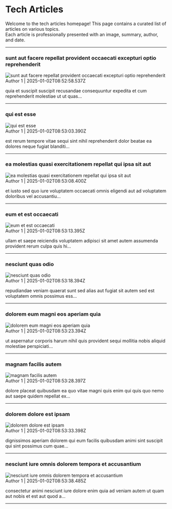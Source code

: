 
# Tech Articles

Welcome to the tech articles homepage! This page contains a curated list of articles on various topics.  
Each article is professionally presented with an image, summary, author, and date.

---


<div class="article" id="article-2025-01-02T08:52:58.537Z">
  <h3 class="article-title">sunt aut facere repellat provident occaecati excepturi optio reprehenderit</h3>
  
  <div class="article-image">
    <img src="https://www.sdsolutionsllc.com/wp-content/uploads/2015/12/Steganography-1024x768.png" alt="sunt aut facere repellat provident occaecati excepturi optio reprehenderit" class="article-image" style="max-width: 100%; height: auto; display: block; margin: 0 auto;">
  </div>
  
  <div class="article-meta">
    <span class="article-author">Author 1</span> | <span class="article-date">2025-01-02T08:52:58.537Z</span>
  </div>
  
  <div class="article-summary">
    <p>quia et suscipit
suscipit recusandae consequuntur expedita et cum
reprehenderit molestiae ut ut quas...</p>
  </div>
  
  <hr>
</div>

<div class="article" id="article-2025-01-02T08:53:03.390Z">
  <h3 class="article-title">qui est esse</h3>
  
  <div class="article-image">
    <img src="https://www.sdsolutionsllc.com/wp-content/uploads/2015/12/Steganography-1024x768.png" alt="qui est esse" class="article-image" style="max-width: 100%; height: auto; display: block; margin: 0 auto;">
  </div>
  
  <div class="article-meta">
    <span class="article-author">Author 1</span> | <span class="article-date">2025-01-02T08:53:03.390Z</span>
  </div>
  
  <div class="article-summary">
    <p>est rerum tempore vitae
sequi sint nihil reprehenderit dolor beatae ea dolores neque
fugiat blanditi...</p>
  </div>
  
  <hr>
</div>

<div class="article" id="article-2025-01-02T08:53:08.400Z">
  <h3 class="article-title">ea molestias quasi exercitationem repellat qui ipsa sit aut</h3>
  
  <div class="article-image">
    <img src="https://www.sdsolutionsllc.com/wp-content/uploads/2015/12/Steganography-1024x768.png" alt="ea molestias quasi exercitationem repellat qui ipsa sit aut" class="article-image" style="max-width: 100%; height: auto; display: block; margin: 0 auto;">
  </div>
  
  <div class="article-meta">
    <span class="article-author">Author 1</span> | <span class="article-date">2025-01-02T08:53:08.400Z</span>
  </div>
  
  <div class="article-summary">
    <p>et iusto sed quo iure
voluptatem occaecati omnis eligendi aut ad
voluptatem doloribus vel accusantiu...</p>
  </div>
  
  <hr>
</div>

<div class="article" id="article-2025-01-02T08:53:13.395Z">
  <h3 class="article-title">eum et est occaecati</h3>
  
  <div class="article-image">
    <img src="https://www.sdsolutionsllc.com/wp-content/uploads/2015/12/Steganography-1024x768.png" alt="eum et est occaecati" class="article-image" style="max-width: 100%; height: auto; display: block; margin: 0 auto;">
  </div>
  
  <div class="article-meta">
    <span class="article-author">Author 1</span> | <span class="article-date">2025-01-02T08:53:13.395Z</span>
  </div>
  
  <div class="article-summary">
    <p>ullam et saepe reiciendis voluptatem adipisci
sit amet autem assumenda provident rerum culpa
quis hi...</p>
  </div>
  
  <hr>
</div>

<div class="article" id="article-2025-01-02T08:53:18.394Z">
  <h3 class="article-title">nesciunt quas odio</h3>
  
  <div class="article-image">
    <img src="https://www.sdsolutionsllc.com/wp-content/uploads/2015/12/Steganography-1024x768.png" alt="nesciunt quas odio" class="article-image" style="max-width: 100%; height: auto; display: block; margin: 0 auto;">
  </div>
  
  <div class="article-meta">
    <span class="article-author">Author 1</span> | <span class="article-date">2025-01-02T08:53:18.394Z</span>
  </div>
  
  <div class="article-summary">
    <p>repudiandae veniam quaerat sunt sed
alias aut fugiat sit autem sed est
voluptatem omnis possimus ess...</p>
  </div>
  
  <hr>
</div>

<div class="article" id="article-2025-01-02T08:53:23.394Z">
  <h3 class="article-title">dolorem eum magni eos aperiam quia</h3>
  
  <div class="article-image">
    <img src="https://www.sdsolutionsllc.com/wp-content/uploads/2015/12/Steganography-1024x768.png" alt="dolorem eum magni eos aperiam quia" class="article-image" style="max-width: 100%; height: auto; display: block; margin: 0 auto;">
  </div>
  
  <div class="article-meta">
    <span class="article-author">Author 1</span> | <span class="article-date">2025-01-02T08:53:23.394Z</span>
  </div>
  
  <div class="article-summary">
    <p>ut aspernatur corporis harum nihil quis provident sequi
mollitia nobis aliquid molestiae
perspiciati...</p>
  </div>
  
  <hr>
</div>

<div class="article" id="article-2025-01-02T08:53:28.397Z">
  <h3 class="article-title">magnam facilis autem</h3>
  
  <div class="article-image">
    <img src="https://www.sdsolutionsllc.com/wp-content/uploads/2015/12/Steganography-1024x768.png" alt="magnam facilis autem" class="article-image" style="max-width: 100%; height: auto; display: block; margin: 0 auto;">
  </div>
  
  <div class="article-meta">
    <span class="article-author">Author 1</span> | <span class="article-date">2025-01-02T08:53:28.397Z</span>
  </div>
  
  <div class="article-summary">
    <p>dolore placeat quibusdam ea quo vitae
magni quis enim qui quis quo nemo aut saepe
quidem repellat ex...</p>
  </div>
  
  <hr>
</div>

<div class="article" id="article-2025-01-02T08:53:33.398Z">
  <h3 class="article-title">dolorem dolore est ipsam</h3>
  
  <div class="article-image">
    <img src="https://www.sdsolutionsllc.com/wp-content/uploads/2015/12/Steganography-1024x768.png" alt="dolorem dolore est ipsam" class="article-image" style="max-width: 100%; height: auto; display: block; margin: 0 auto;">
  </div>
  
  <div class="article-meta">
    <span class="article-author">Author 1</span> | <span class="article-date">2025-01-02T08:53:33.398Z</span>
  </div>
  
  <div class="article-summary">
    <p>dignissimos aperiam dolorem qui eum
facilis quibusdam animi sint suscipit qui sint possimus cum
quae...</p>
  </div>
  
  <hr>
</div>

<div class="article" id="article-2025-01-02T08:53:38.485Z">
  <h3 class="article-title">nesciunt iure omnis dolorem tempora et accusantium</h3>
  
  <div class="article-image">
    <img src="https://www.sdsolutionsllc.com/wp-content/uploads/2015/12/Steganography-1024x768.png" alt="nesciunt iure omnis dolorem tempora et accusantium" class="article-image" style="max-width: 100%; height: auto; display: block; margin: 0 auto;">
  </div>
  
  <div class="article-meta">
    <span class="article-author">Author 1</span> | <span class="article-date">2025-01-02T08:53:38.485Z</span>
  </div>
  
  <div class="article-summary">
    <p>consectetur animi nesciunt iure dolore
enim quia ad
veniam autem ut quam aut nobis
et est aut quod a...</p>
  </div>
  
  <hr>
</div>
